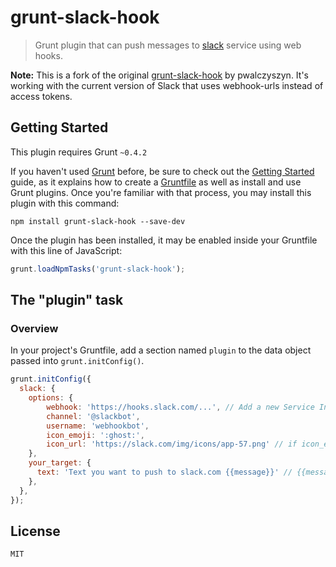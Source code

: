 # grunt-slack-hook

> Grunt plugin that can push messages to [slack](http://slack.com/) service using web hooks.

__Note:__ This is a fork of the original [grunt-slack-hook](https://github.com/pwalczyszyn/grunt-slack-hook) by pwalczyszyn. It's working with the current version of Slack that uses webhook-urls instead of access tokens.

## Getting Started
This plugin requires Grunt `~0.4.2`

If you haven't used [Grunt](http://gruntjs.com/) before, be sure to check out the [Getting Started](http://gruntjs.com/getting-started) guide, as it explains how to create a [Gruntfile](http://gruntjs.com/sample-gruntfile) as well as install and use Grunt plugins. Once you're familiar with that process, you may install this plugin with this command:

```shell
npm install grunt-slack-hook --save-dev
```

Once the plugin has been installed, it may be enabled inside your Gruntfile with this line of JavaScript:

```js
grunt.loadNpmTasks('grunt-slack-hook');
```

## The "plugin" task

### Overview
In your project's Gruntfile, add a section named `plugin` to the data object passed into `grunt.initConfig()`.

```js
grunt.initConfig({
  slack: {
    options: {
        webhook: 'https://hooks.slack.com/...', // Add a new Service Incoming WebHooks, copy the Webhook URL
        channel: '@slackbot',
        username: 'webhookbot',
        icon_emoji: ':ghost:',
        icon_url: 'https://slack.com/img/icons/app-57.png' // if icon_emoji not specified
    },
    your_target: {
      text: 'Text you want to push to slack.com {{message}}' // {{message}} can be replaced with --message='some text' option from command line
    },
  },
});
```

## License

    MIT
